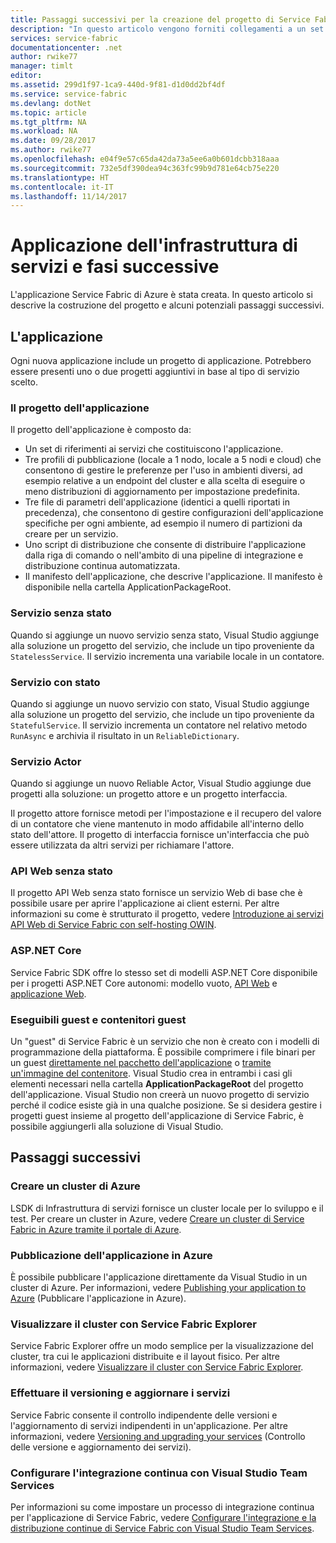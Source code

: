 ```yaml
---
title: Passaggi successivi per la creazione del progetto di Service Fabric | Microsoft Docs
description: "In questo articolo vengono forniti collegamenti a un set di attività di sviluppo principali per Infrastruttura di servizi"
services: service-fabric
documentationcenter: .net
author: rwike77
manager: timlt
editor: 
ms.assetid: 299d1f97-1ca9-440d-9f81-d1d0dd2bf4df
ms.service: service-fabric
ms.devlang: dotNet
ms.topic: article
ms.tgt_pltfrm: NA
ms.workload: NA
ms.date: 09/28/2017
ms.author: rwike77
ms.openlocfilehash: e04f9e57c65da42da73a5ee6a0b601dcbb318aaa
ms.sourcegitcommit: 732e5df390dea94c363fc99b9d781e64cb75e220
ms.translationtype: HT
ms.contentlocale: it-IT
ms.lasthandoff: 11/14/2017
---
```

# <a name="your-service-fabric-application-and-next-steps"></a>Applicazione dell'infrastruttura di servizi e fasi successive
L'applicazione Service Fabric di Azure è stata creata. In questo articolo si descrive la costruzione del progetto e alcuni potenziali passaggi successivi.

## <a name="your-application"></a>L'applicazione
Ogni nuova applicazione include un progetto di applicazione. Potrebbero essere presenti uno o due progetti aggiuntivi in base al tipo di servizio scelto.

### <a name="the-application-project"></a>Il progetto dell'applicazione
Il progetto dell'applicazione è composto da:

* Un set di riferimenti ai servizi che costituiscono l'applicazione.
* Tre profili di pubblicazione (locale a 1 nodo, locale a 5 nodi e cloud) che consentono di gestire le preferenze per l'uso in ambienti diversi, ad esempio relative a un endpoint del cluster e alla scelta di eseguire o meno distribuzioni di aggiornamento per impostazione predefinita.
* Tre file di parametri dell'applicazione (identici a quelli riportati in precedenza), che consentono di gestire configurazioni dell'applicazione specifiche per ogni ambiente, ad esempio il numero di partizioni da creare per un servizio.
* Uno script di distribuzione che consente di distribuire l'applicazione dalla riga di comando o nell'ambito di una pipeline di integrazione e distribuzione continua automatizzata.
* Il manifesto dell'applicazione, che descrive l'applicazione. Il manifesto è disponibile nella cartella ApplicationPackageRoot.

### <a name="stateless-service"></a>Servizio senza stato
Quando si aggiunge un nuovo servizio senza stato, Visual Studio aggiunge alla soluzione un progetto del servizio, che include un tipo proveniente da `StatelessService`. Il servizio incrementa una variabile locale in un contatore.

### <a name="stateful-service"></a>Servizio con stato
Quando si aggiunge un nuovo servizio con stato, Visual Studio aggiunge alla soluzione un progetto del servizio, che include un tipo proveniente da `StatefulService`. Il servizio incrementa un contatore nel relativo metodo `RunAsync` e archivia il risultato in un `ReliableDictionary`.

### <a name="actor-service"></a>Servizio Actor
Quando si aggiunge un nuovo Reliable Actor, Visual Studio aggiunge due progetti alla soluzione: un progetto attore e un progetto interfaccia.

Il progetto attore fornisce metodi per l'impostazione e il recupero del valore di un contatore che viene mantenuto in modo affidabile all'interno dello stato dell'attore. Il progetto di interfaccia fornisce un'interfaccia che può essere utilizzata da altri servizi per richiamare l'attore.

### <a name="stateless-web-api"></a>API Web senza stato
Il progetto API Web senza stato fornisce un servizio Web di base che è possibile usare per aprire l'applicazione ai client esterni. Per altre informazioni su come è strutturato il progetto, vedere [Introduzione ai servizi API Web di Service Fabric con self-hosting OWIN](service-fabric-reliable-services-communication-webapi.md).


### <a name="aspnet-core"></a>ASP.NET Core
Service Fabric SDK offre lo stesso set di modelli ASP.NET Core disponibile per i progetti ASP.NET Core autonomi: modello vuoto, [API Web][aspnet-webapi] e [applicazione Web][aspnet-webapp].

### <a name="guest-executables-and-guest-containers"></a>Eseguibili guest e contenitori guest

Un "guest" di Service Fabric è un servizio che non è creato con i modelli di programmazione della piattaforma. È possibile comprimere i file binari per un guest [direttamente nel pacchetto dell'applicazione](service-fabric-deploy-existing-app.md) o [tramite un'immagine del contenitore](service-fabric-deploy-container.md). Visual Studio crea in entrambi i casi gli elementi necessari nella cartella **ApplicationPackageRoot** del progetto dell'applicazione. Visual Studio non creerà un nuovo progetto di servizio perché il codice esiste già in una qualche posizione. Se si desidera gestire i progetti guest insieme al progetto dell'applicazione di Service Fabric, è possibile aggiungerli alla soluzione di Visual Studio.

## <a name="next-steps"></a>Passaggi successivi
### <a name="create-an-azure-cluster"></a>Creare un cluster di Azure
LSDK di Infrastruttura di servizi fornisce un cluster locale per lo sviluppo e il test. Per creare un cluster in Azure, vedere [Creare un cluster di Service Fabric in Azure tramite il portale di Azure][create-cluster-in-portal].

### <a name="publish-your-application-to-azure"></a>Pubblicazione dell'applicazione in Azure
È possibile pubblicare l'applicazione direttamente da Visual Studio in un cluster di Azure. Per informazioni, vedere [Publishing your application to Azure][publish-app-to-azure] (Pubblicare l'applicazione in Azure).

### <a name="use-service-fabric-explorer-to-visualize-your-cluster"></a>Visualizzare il cluster con Service Fabric Explorer
Service Fabric Explorer offre un modo semplice per la visualizzazione del cluster, tra cui le applicazioni distribuite e il layout fisico. Per altre informazioni, vedere [Visualizzare il cluster con Service Fabric Explorer][visualize-with-sfx].

### <a name="version-and-upgrade-your-services"></a>Effettuare il versioning e aggiornare i servizi
Service Fabric consente il controllo indipendente delle versioni e l'aggiornamento di servizi indipendenti in un'applicazione. Per altre informazioni, vedere [Versioning and upgrading your services][app-upgrade-tutorial] (Controllo delle versione e aggiornamento dei servizi).

### <a name="configure-continuous-integration-with-visual-studio-team-services"></a>Configurare l'integrazione continua con Visual Studio Team Services
Per informazioni su come impostare un processo di integrazione continua per l'applicazione di Service Fabric, vedere [Configurare l'integrazione e la distribuzione continue di Service Fabric con Visual Studio Team Services][ci-with-vso].

<!-- Links -->
[add-web-frontend]: service-fabric-add-a-web-frontend.md
[create-cluster-in-portal]: service-fabric-cluster-creation-via-portal.md
[publish-app-to-azure]: service-fabric-manage-application-in-visual-studio.md
[visualize-with-sfx]: service-fabric-visualizing-your-cluster.md
[ci-with-vso]: service-fabric-set-up-continuous-integration.md
[reliable-services-webapi]: service-fabric-reliable-services-communication-webapi.md
[app-upgrade-tutorial]: service-fabric-application-upgrade-tutorial.md
[aspnet-webapi]: https://docs.asp.net/en/latest/tutorials/first-web-api.html
[aspnet-webapp]: https://docs.asp.net/en/latest/tutorials/first-mvc-app/index.html

